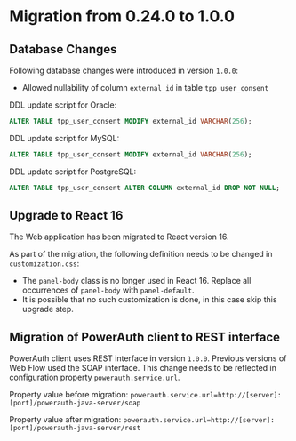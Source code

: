# Migration from 0.24.0 to 1.0.0

## Database Changes

Following database changes were introduced in version `1.0.0`:
 
- Allowed nullability of column `external_id` in table `tpp_user_consent` 
  
DDL update script for Oracle:
```sql
ALTER TABLE tpp_user_consent MODIFY external_id VARCHAR(256);
```

DDL update script for MySQL:
```sql
ALTER TABLE tpp_user_consent MODIFY external_id VARCHAR(256);
```

DDL update script for PostgreSQL:
```sql
ALTER TABLE tpp_user_consent ALTER COLUMN external_id DROP NOT NULL;
```

## Upgrade to React 16

The Web application has been migrated to React version 16. 

As part of the migration, the following definition needs to be changed in `customization.css`:
- The `panel-body` class is no longer used in React 16. Replace all occurrences of `panel-body` with `panel-default`.
- It is possible that no such customization is done, in this case skip this upgrade step.

## Migration of PowerAuth client to REST interface

PowerAuth client uses REST interface in version `1.0.0`. Previous versions of Web Flow used the SOAP interface. This change needs to be reflected in configuration property `powerauth.service.url`.

Property value before migration:
`powerauth.service.url=http://[server]:[port]/powerauth-java-server/soap`

Property value after migration:
`powerauth.service.url=http://[server]:[port]/powerauth-java-server/rest`
